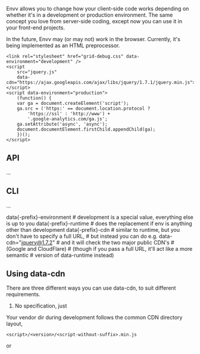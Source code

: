 Envv allows you to change how your client-side code works depending on whether it's in a development or production environment. The same concept you love from server-side coding, except now you can use it in your front-end projects.

In the future, Envv may (or may not) work in the browser. Currently, it's being implemented as an HTML preprocessor.

    <link rel="stylesheet" href="grid-debug.css" data-environment="development" /> 
    <script
        src="jquery.js"
        data-cdn="https://ajax.googleapis.com/ajax/libs/jquery/1.7.1/jquery.min.js">
    </script>
    <script data-environment="production">
        (function() {
        var ga = document.createElement('script');
        ga.src = ('https:' == document.location.protocol ?
            'https://ssl' : 'http://www') +
            '.google-analytics.com/ga.js';
        ga.setAttribute('async', 'async');
        document.documentElement.firstChild.appendChild(ga);
        })();
    </script>

## API

...

## CLI

...

data{-prefix}-environment       # development is a special value, everything else is up to you
data{-prefix}-runtime           # does the replacement if env is anything other than development
data{-prefix}-cdn               # similar to runtime, but you don't have to specify a full URL, 
                                # but instead you can do e.g. data-cdn="jquery@1.7.2"
                                # and it will check the two major public CDN's
                                # (Google and CloudFlare)
                                # (though if you pass a full URL, it'll act like a more semantic
                                # version of data-runtime instead)

## Using data-cdn

There are three different ways you can use data-cdn, to suit different requirements.

1. No specification, just <script src="/myproject/vendor/underscore/1.3.1/underscore-min.js" data-cdn></script>

Your vendor dir during development follows the common CDN directory layout, 

    <script>/<version>/<script-without-suffix>.min.js
or
    <script>/<version>/<script-without-suffix>-min.js

"Without suffix" means that `backbone.js` becomes `backbone`, and `datejs` becomes `date`. So your backbone.js file should reside at `/backbone.js/0.9.1/backbone-min.js`

Any base directory works, so for example /myproject/vendor/underscore/1.3.0/underscore-min.js is ok. Envv will simply find out if the Google or CloudFlare CDNs have the library you're looking for.

This option is especially useful when you're using [Draughtsman]() or the [Mimeo]() local mirror during development, as those tools will make popular JavaScript scripts available at exactly those paths.

2. Full specification

You can specify a full URL. This is equivalent to `data-runtime`.

    <script src="underscore.min.js" data-cdn="http://cdnjs.cloudflare.com/ajax/libs/underscore.js/1.3.1/underscore-min.js"></script>

3. Semver specification

You can specify a project and its version number, and Envv will try to find that project in a public CDN.

    <script src="underscore.min.js" data-cdn="underscore@1.3.1"></script>

See [the semver website](http://semver.org/) for more information about how semantic version numbering works.

### Customizing the search path

By default, Envv will search https://ajax.googleapis.com/ajax/libs and http://cdnjs.cloudflare.com/ajax/libs. You can change where Envv looks with the `--networks` parameter on the commandline, or the networks argument to cdn.find in the API.

Whenever Envv first encounters a particular semver reference or an incompletely specified reference, it will query public CDNs to see whether they have what you're looking for. But a minority of projects use unexpected filenames and Envv can't find those. For example labjs is available as `LAB.min.js` on the CloudFlare CDN. You can provide Envv with a hint as to where to find things.

In the API:

    should = require('should');
    envv = require('envv');
    var q = new envv.cdn.Query();

    q.hint({'obscurelib@0.6.5': 'http://example.org/obscurity.js'});
    q.find('obscurelib@0.6.5', function (locations) {
        locations.length.should.equal(1);
    });

Or through the command-line

    --hint labjs@2.0.3:http://cdnjs.cloudflare.com/ajax/libs/labjs/2.0.3/LAB.min.js
    --hint privatelib@0.3.0rc:http://static.example.org/libs/dev/privatelib.min.js
